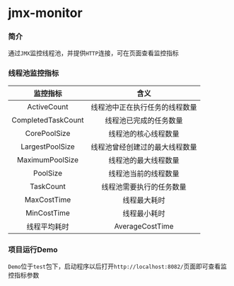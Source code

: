 # jmx-monitor

### 简介
通过`JMX`监控线程池，并提供`HTTP`连接，可在页面查看监控指标

### 线程池监控指标
| 监控指标 | 含义 |
| :------: | :------: |
| ActiveCount | 线程池中正在执行任务的线程数量 |
| CompletedTaskCount | 线程池已完成的任务数量 |
| CorePoolSize | 线程池的核心线程数量 |
| LargestPoolSize | 线程池曾经创建过的最大线程数量 |
| MaximumPoolSize | 线程池的最大线程数量 |
| PoolSize | 线程池当前的线程数量 |
| TaskCount | 线程池需要执行的任务数量 |
| MaxCostTime | 线程最大耗时 |
| MinCostTime | 线程最小耗时 |
| 线程平均耗时 | AverageCostTime |

### 项目运行Demo
`Demo`位于`test`包下，启动程序以后打开`http://localhost:8082/`页面即可查看监控指标参数


